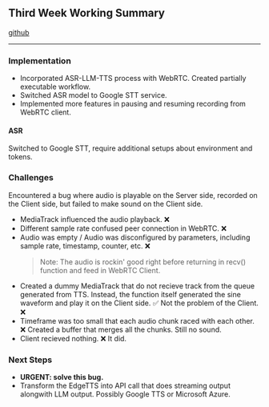 ## Third Week Working Summary

[github](https://github.com/crickwang/Low-Latency-LLM)

---

### Implementation
- Incorporated ASR-LLM-TTS process with WebRTC. Created partially executable workflow.
- Switched ASR model to Google STT service. 
- Implemented more features in pausing and resuming recording from WebRTC client. 

#### ASR
Switched to Google STT, require additional setups about environment and tokens.

### Challenges
Encountered a bug where audio is playable on the Server side, recorded on the Client side, but failed to make sound on the Client side. 
- MediaTrack influenced the audio playback. :x:
- Different sample rate confused peer connection in WebRTC. :x:
- Audio was empty / Audio was disconfigured by parameters, including sample rate, timestamp, counter, etc. :x:
    > Note: The audio is rockin' good right before returning in recv() function and feed in WebRTC Client.
- Created a dummy MediaTrack that do not recieve track from the queue generated from TTS. Instead, the function itself generated the sine waveform and play it on the Client side. :white_check_mark: Not the problem of the Client. :x:
- Timeframe was too small that each audio chunk raced with each other. :x: Created a buffer that merges all the chunks. Still no sound.
- Client recieved nothing. :x: It did.

### Next Steps
- **URGENT: solve this bug.**
- Transform the EdgeTTS into API call that does streaming output alongwith LLM output. Possibly Google TTS or Microsoft Azure. 